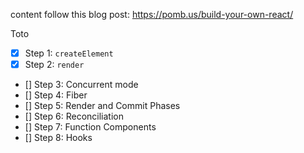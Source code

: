 content follow this blog post: https://pomb.us/build-your-own-react/

Toto

- [x] Step 1: `createElement`
- [x] Step 2: `render`
- [] Step 3: Concurrent mode
- [] Step 4: Fiber
- [] Step 5: Render and Commit Phases
- [] Step 6: Reconciliation
- [] Step 7: Function Components
- [] Step 8: Hooks
